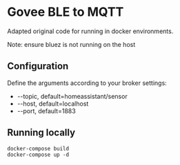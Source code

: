 # Govee BLE to MQTT

Adapted original code for running in docker environments.

Note: ensure bluez is not running on the host

## Configuration
Define the arguments according to your broker settings:
- --topic, default=homeassistant/sensor
- --host, default=localhost
- --port, default=1883

## Running locally

```commandline
docker-compose build
docker-compose up -d
```